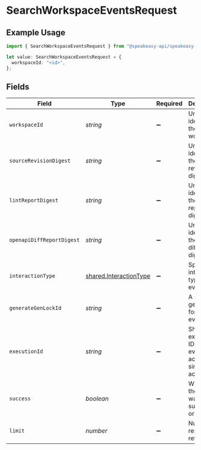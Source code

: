 # SearchWorkspaceEventsRequest

## Example Usage

```typescript
import { SearchWorkspaceEventsRequest } from "@speakeasy-api/speakeasy-client-sdk-typescript/sdk/models/operations";

let value: SearchWorkspaceEventsRequest = {
  workspaceId: "<id>",
};
```

## Fields

| Field                                                                   | Type                                                                    | Required                                                                | Description                                                             |
| ----------------------------------------------------------------------- | ----------------------------------------------------------------------- | ----------------------------------------------------------------------- | ----------------------------------------------------------------------- |
| `workspaceId`                                                           | *string*                                                                | :heavy_minus_sign:                                                      | Unique identifier of the workspace.                                     |
| `sourceRevisionDigest`                                                  | *string*                                                                | :heavy_minus_sign:                                                      | Unique identifier of the source revision digest.                        |
| `lintReportDigest`                                                      | *string*                                                                | :heavy_minus_sign:                                                      | Unique identifier of the lint report digest.                            |
| `openapiDiffReportDigest`                                               | *string*                                                                | :heavy_minus_sign:                                                      | Unique identifier of the openapi diff report digest.                    |
| `interactionType`                                                       | [shared.InteractionType](../../../sdk/models/shared/interactiontype.md) | :heavy_minus_sign:                                                      | Specified interaction type for events.                                  |
| `generateGenLockId`                                                     | *string*                                                                | :heavy_minus_sign:                                                      | A specific gen lock ID for the events.                                  |
| `executionId`                                                           | *string*                                                                | :heavy_minus_sign:                                                      | Shared execution ID for cli events across a single action.              |
| `success`                                                               | *boolean*                                                               | :heavy_minus_sign:                                                      | Whether the event was successful or not.                                |
| `limit`                                                                 | *number*                                                                | :heavy_minus_sign:                                                      | Number of results to return.                                            |